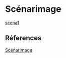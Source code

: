 # Scénarimage

<!-- Ici mettre tous les documents et références associés au scénarimage  -->
[scena1](Assets/Images/Scenarimages/scena-1.jpg)

## Réferences 

[Scénarimage](https://tim-montmorency.com/582523-gestion/#/contenus/3_planification/40_scenarimage/)
